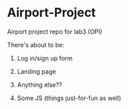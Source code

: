 # Airport-Project

Airport project repo for lab3 (OPI)

There's about to be:

1. Log in/sign up form
2. Landing page

3. Anything else??

4. Some JS (things just-for-fun as well)
